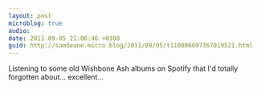```yaml
---
layout: post
microblog: true
audio: 
date: 2011-09-05 21:06:46 +0100
guid: http://samdeane.micro.blog/2011/09/05/t110806097367019521.html
---
```

Listening to some old Wishbone Ash albums on Spotify that I'd totally forgotten about… excellent...
